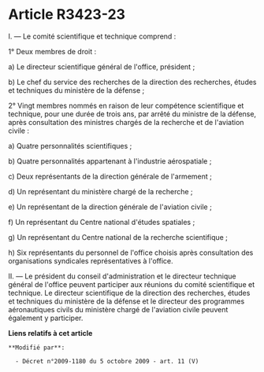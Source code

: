 # Article R3423-23

I. ― Le comité scientifique et technique comprend : 

1° Deux membres de droit : 

a) Le directeur scientifique général de l'office, président ; 

b) Le chef du service des recherches de la direction des recherches, études et techniques du ministère de la défense ; 

2° Vingt membres nommés en raison de leur compétence scientifique et technique, pour une durée de trois ans, par arrêté du
ministre de la défense, après consultation des ministres chargés de la recherche et de l'aviation civile : 

a) Quatre personnalités scientifiques ; 

b) Quatre personnalités appartenant à l'industrie aérospatiale ; 

c) Deux représentants de la     direction générale de l'armement ; 

d) Un représentant du ministère chargé de la recherche ; 

e) Un représentant de la direction générale de l'aviation civile ; 

f) Un représentant du Centre national d'études spatiales ; 

g) Un représentant du Centre national de la recherche scientifique ; 

h) Six représentants du personnel de l'office choisis après consultation des organisations syndicales représentatives à
l'office. 

II. ― Le président du conseil d'administration et le directeur technique général de l'office peuvent participer aux réunions
du comité scientifique et technique. Le directeur scientifique de la direction des recherches, études et techniques du
ministère de la défense et le directeur des programmes aéronautiques civils du ministère chargé de l'aviation civile peuvent
également y participer.

**Liens relatifs à cet article**

	**Modifié par**:

	  - Décret n°2009-1180 du 5 octobre 2009 - art. 11 (V)
